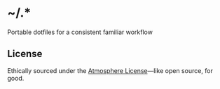 # ~/.*

Portable dotfiles for a consistent familiar workflow

## License

Ethically sourced under the [Atmosphere License](https://www.open-austin.org/atmosphere-license/)—like open source, for good.